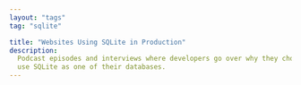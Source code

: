 ```yaml
---
layout: "tags"
tag: "sqlite"

title: "Websites Using SQLite in Production"
description:
  Podcast episodes and interviews where developers go over why they chose to
  use SQLite as one of their databases.
---
```

